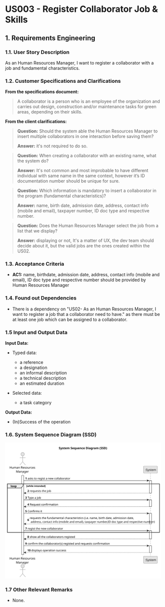 # US003 - Register Collaborator Job & Skills


## 1. Requirements Engineering

### 1.1. User Story Description

As an Human Resources Manager, I want to register a collaborator with a job and fundamental
characteristics.

### 1.2. Customer Specifications and Clarifications 

**From the specifications document:**

>	A collaborator is a person who is an employee of the organization and carries out
design, construction and/or maintenance tasks for green areas, depending on their
skills.

**From the client clarifications:**

> **Question:** Should the system able the Human Resources Manager to insert multiple collaborators in one interaction before saving them?
>
> **Answer:** it's not required to do so.

> **Question:**
When creating a collaborator with an existing name, what the system do?
>
> **Answer:**
It's not common and most improbable to have different individual with same name in the same context, however it’s ID documentation number should be unique for sure.

> **Question:**
Which information is mandatory to insert a collaborator in the program (fundamental characteristics)?
>
> **Answer:**
name, birth date, admission date, address, contact info (mobile and email), taxpayer number, ID doc type and respective number.

> **Question:**
Does the Human Resources Manager select the job from a list that we display?
>
> **Answer:**
displaying or not, It's a matter of UX, the dev team should decide about it, but the valid jobs are the ones created within the US02.

### 1.3. Acceptance Criteria

* **AC1:** name, birthdate, admission date, address, contact info (mobile and
  email), ID doc type and respective number should be provided by Human Resources Manager

### 1.4. Found out Dependencies

* There is a dependency on "US02- As an Human Resources Manager, I want to register a job that a collaborator need to have." as there must be at least one job which can be assigned to a collaborator.

### 1.5 Input and Output Data

**Input Data:**

* Typed data:
    * a reference
    * a designation 
    * an informal description
    * a technical description
    * an estimated duration
	
* Selected data:
    * a task category 

**Output Data:**

* (In)Success of the operation

### 1.6. System Sequence Diagram (SSD)

![System Sequence Diagram - Alternative One](svg/us003-system-sequence-diagram-alternative-one.svg)


### 1.7 Other Relevant Remarks

* None.
